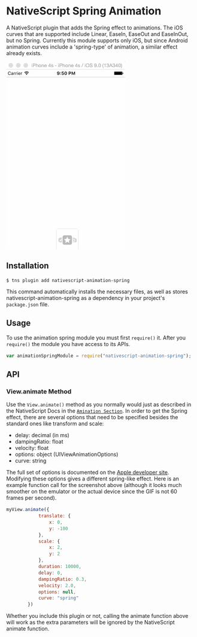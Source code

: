 # NativeScript Spring Animation

A NativeScript plugin that adds the Spring effect to animations. The iOS curves that are supported include Linear, EaseIn, EaseOut and EaseInOut, but no Spring. Currently this module supports only iOS, but since Android animation curves include a 'spring-type' of animation, a similar effect already exists.

![](screenshots/animation_spring.gif)

## Installation

```
$ tns plugin add nativescript-animation-spring
```

This command automatically installs the necessary files, as well as stores nativescript-animation-spring as a dependency in your project's `package.json` file.


## Usage

To use the animation spring module you must first `require()` it. After you `require()` the module you have access to its APIs.

``` js
var animationSpringModule = require("nativescript-animation-spring");
```

## API

### View.animate Method

Use the `View.animate()` method as you normally would just as described in the NativeScript Docs in the [`Amination Section`](https://docs.nativescript.org/animation.html). In order to get the Spring effect, there are several options that need to be specified besides the standard ones like transform and scale:

- delay: decimal (in ms)
- dampingRatio: float
- velocity: float
- options: object (UIViewAnimationOptions)
- curve: string

The full set of options is documented on the [Apple developer site](https://developer.apple.com/library/ios/documentation/UIKit/Reference/UIView_Class/#//apple_ref/occ/clm/UIView/animateWithDuration:delay:usingSpringWithDamping:initialSpringVelocity:options:animations:completion:). Modifying these options gives a different spring-like effect. Here is an example function call for the screenshot above (although it looks much smoother on the emulator or the actual device since the GIF is not 60 frames per second).

``` js
myView.animate({
            translate: {
                x: 0,
                y: -100
            },
            scale: {
                x: 2,
                y: 2
            },
            duration: 10000,
            delay: 0,
            dampingRatio: 0.3,
            velocity: 2.0,
            options: null,
            curve: "spring"
        })
```

Whether you include this plugin or not, calling the animate function above will work as the extra parameters will be ignored by the NativeScript animate function.

